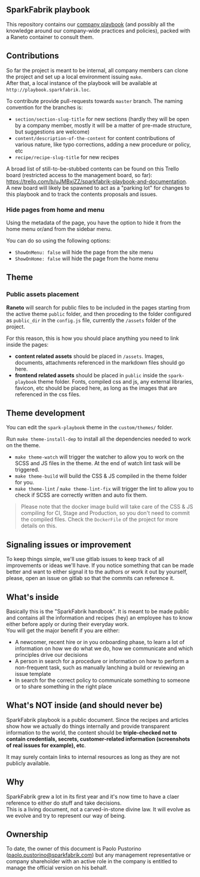 ## SparkFabrik playbook

This repository contains our [company playbook](https://playbook.sparkfabrik.com) (and possibly all the knowledge around our company-wide practices and policies), packed with a Raneto container to consult them.

## Contributions

So far the project is meant to be internal, all company members can clone the project and set up a local environment issuing `make`.  
After that, a local instance of the playbook will be available at `http://playbook.sparkfabrik.loc`.

To contribute provide pull-requests towards `master` branch. The naming convention for the branches is:

* `section/section-slug-title` for new sections (hardly they will be open by a company member, mostly it will be a matter of pre-made structure, but suggestions are welcome)
* `content/description-of-the-content` for content contributions of various nature, like typo corrections, adding a new procedure or policy, etc
* `recipe/recipe-slug-title` for new recipes

A broad list of still-to-be-stubbed contents can be found on this Trello board (restricted access to the management board, so far): https://trello.com/b/uJMBxjZZ/sparkfabrik-playbook-and-documentation.  
A new board will likely be spawned to act as a "parking lot" for changes to this playbook and to track the contents proposals and issues.

### Hide pages from home and menu

Using the metadata of the page, you have the option to hide it from the home menu or/and from the sidebar menu.

You can do so using the following options:
- `ShowOnMenu: false` will hide the page from the site menu
- `ShowOnHome: false` will hide the page from the home menu

## Theme
### Public assets placement

**Raneto** will search for public files to be included in the pages starting from the active theme `public` folder, and then proceding to the folder configured as `public_dir` in the `config.js` file, currently the `/assets` folder of the project.

For this reason, this is how you should place anything you need to link inside the pages:
- **content related assets**  should be placed in `/assets`. Images, documents, attachments referenced in the markdown files should go here.
- **frontend related assets** should be placed in `public` inside the `spark-playbook` theme folder. Fonts, compiled css and js, any external libraries, favicon, etc should be placed here, as long as the images that are referenced in the css files.

## Theme development

You can edit the `spark-playbook` theme in the `custom/themes/` folder.

Run `make theme-install-dep` to install all the dependencies needed to work on the theme.

* `make theme-watch` will trigger the watcher to allow you to work on the SCSS and JS files in the theme. At the end of watch lint task will be triggered.
* `make theme-build` will build the CSS & JS compiled in the theme folder for you.
* `make theme-lint` / `make theme-lint-fix` will trigger the lint to allow you to check if SCSS are correctly written and auto fix them.

> Please note that the docker image build will take care of the CSS & JS compiling for CI, Stage and Production, so you don't need to commit the compiled files. Check the `DockerFile` of the project for more details on this.

## Signaling issues or improvement

To keep things simple, we'll use gitlab issues to keep track of all improvements or ideas we'll have. If you notice something that can be made better and want to either signal it to the authors or work it out by yourself, please, open an issue on gitlab so that the commits can reference it.

## What's inside

Basically this is the "SparkFabrik handbook". It is meant to be made public and contains all the information and recipes (hey) an employee has to know either before apply or during their everyday work.  
You will get the major benefit if you are either:

* A newcomer, recent hire or in you onboarding phase, to learn a lot of information on how we do what we do, how we communicate and which principles drive our decisions
* A person in search for a procedure or information on how to perform a non-frequent task, such as manually lanching a build or reviewing an issue template
* In search for the correct policy to communicate something to someone or to share something in the right place

## What's NOT inside (and should never be)

SparkFabrik playbook is a public document. Since the recipes and articles show how we actually do things internally and provide transparent information to the world, the content should be **triple-checked not to contain credentials, secrets, customer-related information (screenshots of real issues for example), etc**.  

It may surely contain links to internal resources as long as they are not publicly available.

## Why

SparkFabrik grew a lot in its first year and it's now time to have a claer reference to either do stuff and take decisions.  
This is a living document, not a carved-in-stone divine law. It will evolve as we evolve and try to represent our way of being.

## Ownership

To date, the owner of this document is Paolo Pustorino (paolo.pustorino@sparkfabrik.com) but any management representative or company shareholder with an active role in the company is entitled to manage the official version on his behalf.
